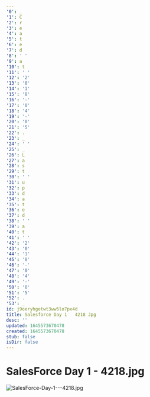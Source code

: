 ```yaml
---
'0': _
'1': C
'2': r
'3': e
'4': a
'5': t
'6': e
'7': d
'8': ' '
'9': a
'10': t
'11': ' '
'12': '2'
'13': '0'
'14': '1'
'15': '8'
'16': '-'
'17': '0'
'18': '4'
'19': '-'
'20': '0'
'21': '5'
'22': .
'23': _
'24': ' '
'25': _
'26': L
'27': a
'28': s
'29': t
'30': ' '
'31': u
'32': p
'33': d
'34': a
'35': t
'36': e
'37': d
'38': ' '
'39': a
'40': t
'41': ' '
'42': '2'
'43': '0'
'44': '1'
'45': '8'
'46': '-'
'47': '0'
'48': '4'
'49': '-'
'50': '0'
'51': '5'
'52': .
'53': _
id: j9oeryhgetwt3ww5lo7px4d
title: Salesforce Day 1   4218 Jpg
desc: ''
updated: 1645573670478
created: 1645573670478
stub: false
isDir: false
---
```


# SalesForce Day 1 - 4218.jpg


![SalesForce-Day-1---4218.jpg](/assets/salesforce-day-1---4218-b4yk0bva81du.jpg)

